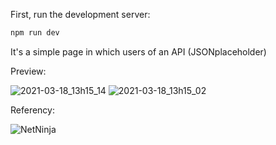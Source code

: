 First, run the development server:

```bash
npm run dev
```
It's a simple page in which users of an API (JSONplaceholder)

Preview:

![2021-03-18_13h15_14](https://user-images.githubusercontent.com/49380593/111676263-01f81800-87ec-11eb-9049-73546640a67d.png)
![2021-03-18_13h15_02](https://user-images.githubusercontent.com/49380593/111676256-002e5480-87ec-11eb-9015-359b17164fc0.png)

Referency:

![NetNinja](https://www.youtube.com/channel/UCW5YeuERMmlnqo4oq8vwUpg)

